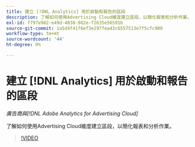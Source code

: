 ```yaml
---
title: 建立 [!DNL Analytics] 用於啟動和報告的區段
description: 了解如何使用Advertising Cloud維度建立區段，以簡化報表和分析作業。
exl-id: f797e982-e49d-4038-982e-f2635e56591b
source-git-commit: 1a5d4f41f6ef3e297fea43c6557513e7f5cfc900
workflow-type: tm+mt
source-wordcount: '44'
ht-degree: 0%

---
```


# 建立 [!DNL Analytics] 用於啟動和報告的區段

*廣告商與[!DNL Adobe Analytics for Advertising Cloud]*

了解如何使用Advertising Cloud維度建立區段，以簡化報表和分析作業。

>[!VIDEO](https://video.tv.adobe.com/v/33916)
